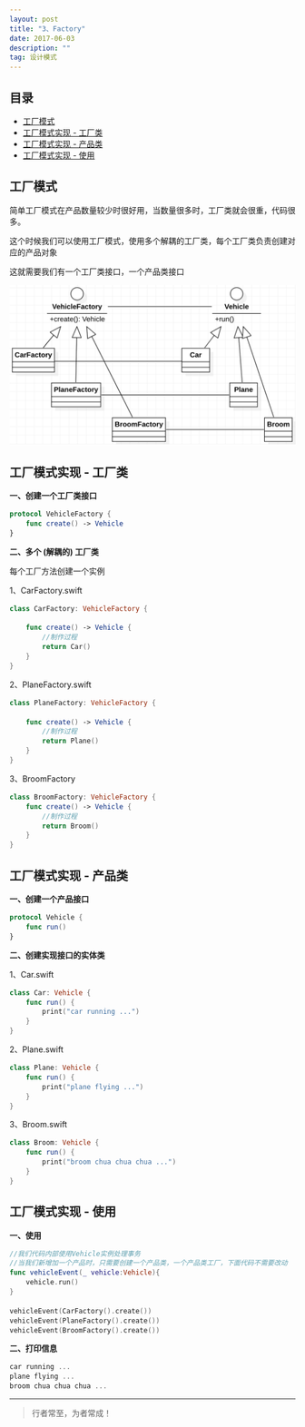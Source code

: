```yaml
---
layout: post
title: "3、Factory"
date: 2017-06-03
description: ""
tag: 设计模式
---
```







## 目录

* [工厂模式](#content1)
* [工厂模式实现 - 工厂类](#content2)
* [工厂模式实现 - 产品类](#content3)
* [工厂模式实现 - 使用](#content4)







<!-- ************************************************ -->
## <a id="content1"></a>工厂模式

简单工厂模式在产品数量较少时很好用，当数量很多时，工厂类就会很重，代码很多。

这个时候我们可以使用工厂模式，使用多个解耦的工厂类，每个工厂类负责创建对应的产品对象

这就需要我们有一个工厂类接口，一个产品类接口

<img src="/images/DesignPatterns/factory.png" alt="img">



<!-- ************************************************ -->
## <a id="content2"></a>工厂模式实现 - 工厂类

**一、创建一个工厂类接口**

```swift
protocol VehicleFactory {
    func create() -> Vehicle
}
```

**二、多个 (解耦的) 工厂类**

每个工厂方法创建一个实例

1、CarFactory.swift

```swift
class CarFactory: VehicleFactory {
    
    func create() -> Vehicle {
        //制作过程
        return Car()
    }
}
```

2、PlaneFactory.swift

```swift
class PlaneFactory: VehicleFactory {

    func create() -> Vehicle {
        //制作过程
        return Plane()
    }
}
```

3、BroomFactory

```swift
class BroomFactory: VehicleFactory {
    func create() -> Vehicle {
        //制作过程
        return Broom()
    }
}
```


<!-- ************************************************ -->
## <a id="content3"></a>工厂模式实现 - 产品类

**一、创建一个产品接口**

```swift
protocol Vehicle {
    func run()
}
```

**二、创建实现接口的实体类**

1、Car.swift

```swift
class Car: Vehicle {
    func run() {
        print("car running ...")
    }
}
```

2、Plane.swift

```swift
class Plane: Vehicle {
    func run() {
        print("plane flying ...")
    }
}
```


3、Broom.swift

```swift
class Broom: Vehicle {
    func run() {
        print("broom chua chua chua ...")
    }
}
```


<!-- ************************************************ -->
## <a id="content4"></a>工厂模式实现 - 使用

**一、使用**

```swift
//我们代码内部使用Vehicle实例处理事务
//当我们新增加一个产品时，只需要创建一个产品类，一个产品类工厂，下面代码不需要改动
func vehicleEvent(_ vehicle:Vehicle){
    vehicle.run()
}

vehicleEvent(CarFactory().create())
vehicleEvent(PlaneFactory().create())
vehicleEvent(BroomFactory().create())
```

**二、打印信息**

```swift
car running ...
plane flying ...
broom chua chua chua ...
```




----------
>  行者常至，为者常成！


